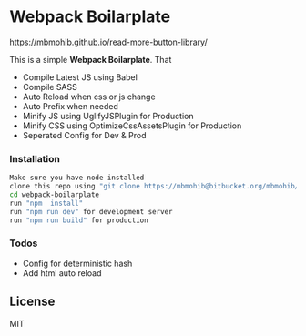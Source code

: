 # Webpack Boilarplate

https://mbmohib.github.io/read-more-button-library/

This is a simple **Webpack Boilarplate**. That

  - Compile Latest JS using Babel
  - Compile SASS
  - Auto Reload when css or js change
  - Auto Prefix when needed
  - Minify JS using UglifyJSPlugin for Production
  - Minify CSS using OptimizeCssAssetsPlugin for Production
  - Seperated Config for Dev & Prod 


### Installation
```sh
Make sure you have node installed
clone this repo using "git clone https://mbmohib@bitbucket.org/mbmohib/webpack-boilarplate.git"
cd webpack-boilarplate
run "npm  install"
run "npm run dev" for development server
run "npm run build" for production
```


### Todos

 - Config for deterministic hash
 - Add html auto reload

License
----

MIT



